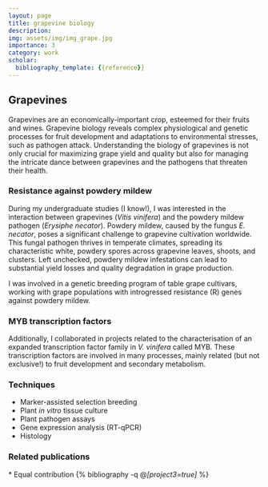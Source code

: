 ```yaml
---
layout: page
title: grapevine biology
description: 
img: assets/img/img_grape.jpg
importance: 3
category: work
scholar:
  bibliography_template: {{reference}}
---
```


## Grapevines

Grapevines are an economically-important crop, esteemed for their fruits and wines. Grapevine biology reveals complex physiological and genetic processes for fruit development and adaptations to environmental stresses, such as pathogen attack. Understanding the biology of grapevines is not only crucial for maximizing grape yield and quality but also for managing the intricate dance between grapevines and the pathogens that threaten their health.

### Resistance against powdery mildew

During my undergraduate studies (I know!), I was interested in the interaction between grapevines (*Vitis vinifera*) and the powdery mildew pathogen (*Erysiphe necator*). Powdery mildew, caused by the fungus *E. necator*, poses a significant challenge to grapevine cultivation worldwide. This fungal pathogen thrives in temperate climates, spreading its characteristic white, powdery spores across grapevine leaves, shoots, and clusters. Left unchecked, powdery mildew infestations can lead to substantial yield losses and quality degradation in grape production.

I was involved in a genetic breeding program of table grape cultivars, working with grape populations with introgressed resistance (R) genes against powdery mildew.

### MYB transcription factors
Additionally, I collaborated in projects related to the characterisation of an expanded transcription factor family in *V. vinifera* called MYB. These transcription factors are involved in many processes, mainly related (but not exclusive!) to fruit development and secondary metabolism.

### Techniques
- Marker-assisted selection breeding
- Plant *in vitro* tissue culture
- Plant pathogen assays
- Gene expression analysis (RT-qPCR)
- Histology

### Related publications
\* Equal contribution
{% bibliography -q @*[project3=true]* %}
